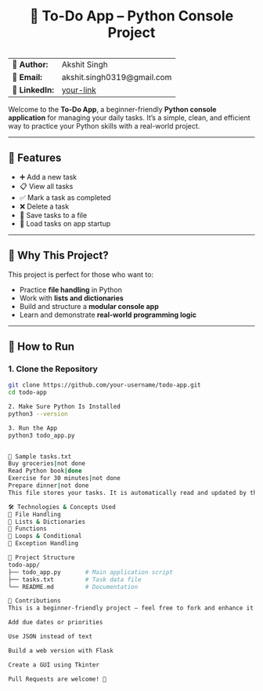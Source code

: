 <h1 align="center">📝 To-Do App – Python Console Project</h1>

<table align="right">
  <tr>
    <td><strong>👤 Author:</strong></td>
    <td>Akshit Singh</td>
  </tr>
  <tr>
    <td><strong>📧 Email:</strong></td>
    <td>akshit.singh0319@gmail.com</td>
  </tr>
  <tr>
    <td><strong>🔗 LinkedIn:</strong></td>
    <td><a href="www.linkedin.com/in/akshit-singh-aba4b51a6">your-link</a></td>
  </tr>
</table>

---

Welcome to the **To-Do App**, a beginner-friendly **Python console application** for managing your daily tasks. It’s a simple, clean, and efficient way to practice your Python skills with a real-world project.

---

## 🚀 Features

- ➕ Add a new task  
- 📋 View all tasks  
- ✅ Mark a task as completed  
- ❌ Delete a task  
- 💾 Save tasks to a file  
- 🔁 Load tasks on app startup  

---

## 🎯 Why This Project?

This project is perfect for those who want to:

- Practice **file handling** in Python  
- Work with **lists and dictionaries**  
- Build and structure a **modular console app**  
- Learn and demonstrate **real-world programming logic**

---

## 🧪 How to Run

### 1. Clone the Repository

```bash
git clone https://github.com/your-username/todo-app.git
cd todo-app

2. Make Sure Python Is Installed
python3 --version

3. Run the App
python3 todo_app.py


📝 Sample tasks.txt
Buy groceries|not done
Read Python book|done
Exercise for 30 minutes|not done
Prepare dinner|not done
This file stores your tasks. It is automatically read and updated by the app.

🛠️ Technologies & Concepts Used
📂 File Handling
🧠 Lists & Dictionaries
🧩 Functions
🔄 Loops & Conditional
🚫 Exception Handling

📁 Project Structure
todo-app/
├── todo_app.py       # Main application script
├── tasks.txt         # Task data file
└── README.md         # Documentation

🤝 Contributions
This is a beginner-friendly project — feel free to fork and enhance it:

Add due dates or priorities

Use JSON instead of text

Build a web version with Flask

Create a GUI using Tkinter

Pull Requests are welcome! 🌱




















